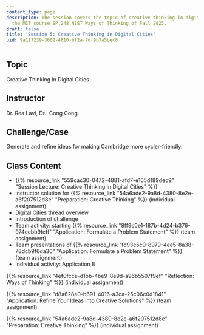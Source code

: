 ```yaml
---
content_type: page
description: The session covers the topic of creative thinking in digital cities in
  the MIT course SP.248 NEET Ways of Thinking of Fall 2023.
draft: false
title: 'Session 5: Creative Thinking in Digital Cities'
uid: 9a117239-3602-4810-bf2a-7df9b7a5bec0
---
```

## Topic

Creative Thinking in Digital Cities

## Instructor

Dr. Rea Lavi, Dr.  Cong Cong

## Challenge/Case

Generate and refine ideas for making Cambridge more cycler-friendly.

## Class Content

- {{% resource_link "559cac30-0472-4881-afd7-e165d189dec9" "Session Lecture: Creative Thinking in Digital Cities" %}}
- Instructor solution for {{% resource_link "54a6ade2-9a8d-4380-8e2e-a6f207512d8e" "Preparation: Creative Thinking" %}} (individual assignment)
- [Digital Cities thread overview](https://neet.mit.edu/threads/dc)
- Introduction of challenge
- Team activity: starting {{% resource_link "8ff9c0e1-187b-4d24-b376-974cebb9feff" "Application: Formulate a Problem Statement" %}} (team assignment)
- Team presentations of {{% resource_link "fc93e5c9-8979-4ee5-8a38-78dcb9f6da30" "Application: Formulate a Problem Statement" %}}  (team assignment)
- Individual activity: Application 8 

{{% resource_link "4ef0fcce-d1bb-4be9-8e9d-a96b5507f9ef" "Reflection: Ways of Thinking" %}} (individual assignment)

{{% resource_link "d8a628e0-b691-4016-a3ca-25c06c0d1841" "Application: Refine Your Ideas into Creative Solutions" %}} (team assignment)

{{% resource_link "54a6ade2-9a8d-4380-8e2e-a6f207512d8e" "Preparation: Creative Thinking" %}} (individual assignment)